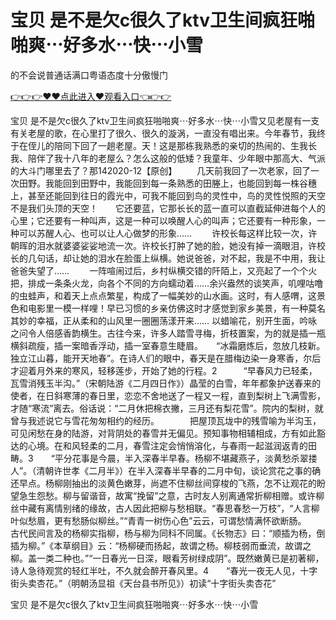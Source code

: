 # 宝贝 是不是欠c很久了ktv卫生间疯狂啪啪爽⋯好多水⋯快⋯小雪
的不会说普通话满口粤语态度十分傲慢门

<a href="https://github.com/qdmang/dhap/issues/1">👉👉👉♥♥点此进入♥观看入口👈👉👉</a>

宝贝 是不是欠c很久了ktv卫生间疯狂啪啪爽⋯好多水⋯快⋯小雪又见老屋有一支有关老屋的歌，在心里打了很久、很久的漩涡，一直没有唱出来。今年春节，我终于在侄儿的陪同下回了一趟老屋。天！这是那栋我熟悉的亲切的热闹的、生我长我、陪伴了我十八年的老屋么？怎么这般的低矮？我童年、少年眼中那高大、气派的大斗门哪里去了？那142020-12【原创】
　　几天前我回了一次老家，回了一次田野。我能回到田野中，我能回到每一条熟悉的田塍上，也能回到每一株谷穗上，甚至还能回到往日的霞光中，可我不能回到鸟的灵性中，鸟的灵性悦照的天空不是我们头顶的天空！　　它还要蓝，它那长长的蓝一直可以直截延伸进每个人的心里；它还要有一种叫声，这是一种可以唤醒人心的叫声；它还要有一种形象，一种可以苏醒人心、也可以让人心做梦的形象……
	　　许校长每这样比较一次，许朝晖的泪水就婆婆娑娑地流一次。许校长打肿了她的脸，她没有掉一滴眼泪，许校长的几句话，却让她的泪水在脸蛋上纵横。她说爸爸，对不起，我是不中用，我让爸爸失望了……
　　一阵喧闹过后，乡村纵横交错的阡陌上，又亮起了一个个火把，排成一条条火龙，向各个不同的方向蠕动着……余兴盎然的谈笑声，叽哩咕噜的虫蛙声，和着天上点点繁星，构成了一幅美妙的山水画。这时，有人感喟，这景色和电影里一模一样哩！早已习惯的乡亲仿佛这时才感觉到家乡美景，有一种莫名其妙的幸福，正从柔和的山风里一圈圈荡漾开来……
以蜡喻花，别开生面，吟咏之问令人倍感香韵横生。古往今来，许多人踏雪寻梅，折枝置案，为的就是插一瓶横斜疏瘦，插一案暗香浮动，插一室春意生睫眉。　　“冰霜磨炼后，忽放几枝新。独立江山暮，能开天地春”。在诗人们的眼中，春天是在腊梅边染一身寒香，尔后才迎着月外来的寒风，轻移莲步，开始了她的行程。2　　　“早春风力已轻柔，瓦雪消残玉半沟。”（宋朝陆游《二月四日作》）晶莹的白雪，年年都象护送春来的使者，在日斜寒薄的春日里，恋恋不舍地送了一程又一程，直到梨树上飞满雪影，才随“寒流”离去。俗话说：“二月休把棉衣撇，三月还有梨花雪”。院内的梨树，就曾与我述说它与雪花匆匆相约的经历。　　　　把屋顶瓦垅中的残雪喻为半沟玉，可见闲愁在身的陆游，对背阴处的春雪并无偏见。预知事物相辅相成，方有如此豁达的心境。在和风轻柔的二月，春雪注定会悄悄溶化，与春雨一起滋润返青的田畴。3　　“平分花事是今晨，半入深春半早春。杨柳不堪藏燕子，淡黄愁杀翠搂人”。（清朝许世孝《二月半》）在半入深春半早春的二月中旬，谈论赏花之事的确还早点。杨柳刚抽出的淡黄色嫩芽，尚遮不住柳丝间穿梭的飞燕，怎不让观花的盼望急生怨愁。柳与留谐音，故寓“挽留”之意，古时友人别离通常折柳相赠。或许柳丝中藏有离情别绪的缘故，古人因此把柳与愁相联。“春思春愁一万枝”，“人言柳叶似愁眉，更有愁肠似柳丝。”“青青一树伤心色”云云，可谓愁情满怀欲断肠。　　古代民间言及的杨柳实指柳，杨与柳为同科不同属。《长物志》曰：“顺插为杨，倒插为柳。”《本草纲目》云：“杨柳硬而扬起，故谓之杨。柳枝弱而垂流，故谓之柳。盖一类二种也。”“一日春光一日深，眼看芳树绿成阴”。既然嫩黄已是初著柳，诗人急待观赏的轻红半吐，不久就会醉开春风里。4　　“春光一夜无人见，十字街头卖杏花。”（明朝汤显祖《天台县书所见》）初读“十字街头卖杏花”

宝贝 是不是欠c很久了ktv卫生间疯狂啪啪爽⋯好多水⋯快⋯小雪
